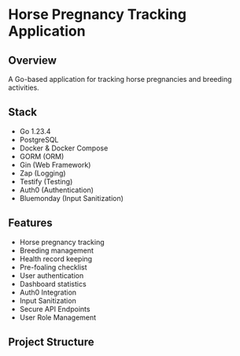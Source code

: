 # Horse Pregnancy Tracking Application

## Overview

A Go-based application for tracking horse pregnancies and breeding activities.

## Stack

-   Go 1.23.4
-   PostgreSQL
-   Docker & Docker Compose
-   GORM (ORM)
-   Gin (Web Framework)
-   Zap (Logging)
-   Testify (Testing)
-   Auth0 (Authentication)
-   Bluemonday (Input Sanitization)

## Features

-   Horse pregnancy tracking
-   Breeding management
-   Health record keeping
-   Pre-foaling checklist
-   User authentication
-   Dashboard statistics
-   Auth0 Integration
-   Input Sanitization
-   Secure API Endpoints
-   User Role Management

## Project Structure
